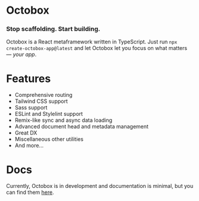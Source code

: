 # Octobox
### Stop scaffolding. Start building.
Octobox is a React metaframework written in TypeScript. Just run `npx create-octobox-app@latest` and let Octobox let you focus on what matters &mdash; *your app*.

# Features
* Comprehensive routing
* Tailwind CSS support
* Sass support
* ESLint and Stylelint support
* Remix-like sync and async data loading
* Advanced document head and metadata management
* Great DX
* Miscellaneous other utilities
* And more...

# Docs
Currently, Octobox is in development and documentation is minimal, but you can find them [here](https://github.com/tom-ricci/octobox/tree/main/docs).
